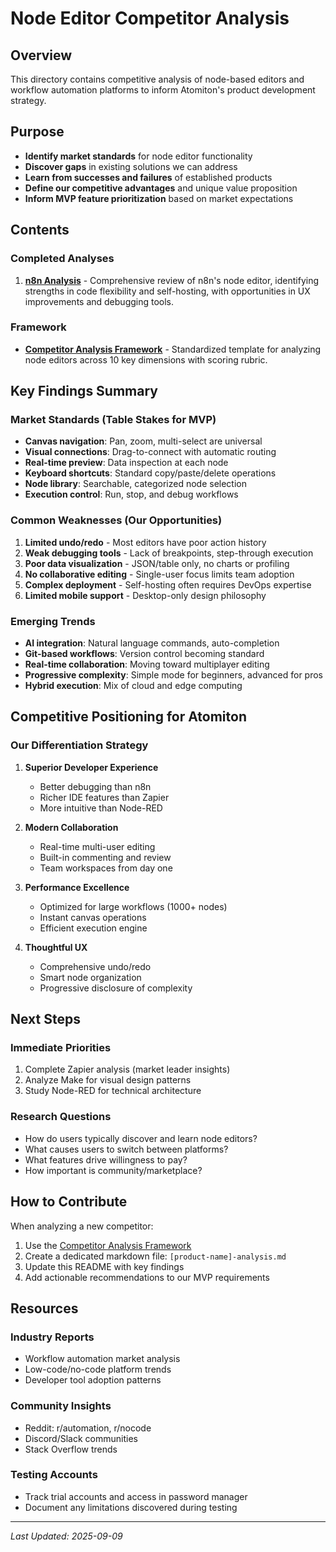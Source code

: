 # Node Editor Competitor Analysis

## Overview

This directory contains competitive analysis of node-based editors and workflow automation platforms to inform Atomiton's product development strategy.

## Purpose

- **Identify market standards** for node editor functionality
- **Discover gaps** in existing solutions we can address
- **Learn from successes and failures** of established products
- **Define our competitive advantages** and unique value proposition
- **Inform MVP feature prioritization** based on market expectations

## Contents

### Completed Analyses

1. **[n8n Analysis](./n8n-analysis.md)** - Comprehensive review of n8n's node editor, identifying strengths in code flexibility and self-hosting, with opportunities in UX improvements and debugging tools.

### Framework

- **[Competitor Analysis Framework](./COMPETITOR_ANALYSIS_FRAMEWORK.md)** - Standardized template for analyzing node editors across 10 key dimensions with scoring rubric.

## Key Findings Summary

### Market Standards (Table Stakes for MVP)

- **Canvas navigation**: Pan, zoom, multi-select are universal
- **Visual connections**: Drag-to-connect with automatic routing
- **Real-time preview**: Data inspection at each node
- **Keyboard shortcuts**: Standard copy/paste/delete operations
- **Node library**: Searchable, categorized node selection
- **Execution control**: Run, stop, and debug workflows

### Common Weaknesses (Our Opportunities)

1. **Limited undo/redo** - Most editors have poor action history
2. **Weak debugging tools** - Lack of breakpoints, step-through execution
3. **Poor data visualization** - JSON/table only, no charts or profiling
4. **No collaborative editing** - Single-user focus limits team adoption
5. **Complex deployment** - Self-hosting often requires DevOps expertise
6. **Limited mobile support** - Desktop-only design philosophy

### Emerging Trends

- **AI integration**: Natural language commands, auto-completion
- **Git-based workflows**: Version control becoming standard
- **Real-time collaboration**: Moving toward multiplayer editing
- **Progressive complexity**: Simple mode for beginners, advanced for pros
- **Hybrid execution**: Mix of cloud and edge computing

## Competitive Positioning for Atomiton

### Our Differentiation Strategy

1. **Superior Developer Experience**
   - Better debugging than n8n
   - Richer IDE features than Zapier
   - More intuitive than Node-RED

2. **Modern Collaboration**
   - Real-time multi-user editing
   - Built-in commenting and review
   - Team workspaces from day one

3. **Performance Excellence**
   - Optimized for large workflows (1000+ nodes)
   - Instant canvas operations
   - Efficient execution engine

4. **Thoughtful UX**
   - Comprehensive undo/redo
   - Smart node organization
   - Progressive disclosure of complexity

## Next Steps

### Immediate Priorities

1. Complete Zapier analysis (market leader insights)
2. Analyze Make for visual design patterns
3. Study Node-RED for technical architecture

### Research Questions

- How do users typically discover and learn node editors?
- What causes users to switch between platforms?
- What features drive willingness to pay?
- How important is community/marketplace?

## How to Contribute

When analyzing a new competitor:

1. Use the [Competitor Analysis Framework](./COMPETITOR_ANALYSIS_FRAMEWORK.md)
2. Create a dedicated markdown file: `[product-name]-analysis.md`
3. Update this README with key findings
4. Add actionable recommendations to our MVP requirements

## Resources

### Industry Reports

- Workflow automation market analysis
- Low-code/no-code platform trends
- Developer tool adoption patterns

### Community Insights

- Reddit: r/automation, r/nocode
- Discord/Slack communities
- Stack Overflow trends

### Testing Accounts

- Track trial accounts and access in password manager
- Document any limitations discovered during testing

---

_Last Updated: 2025-09-09_

